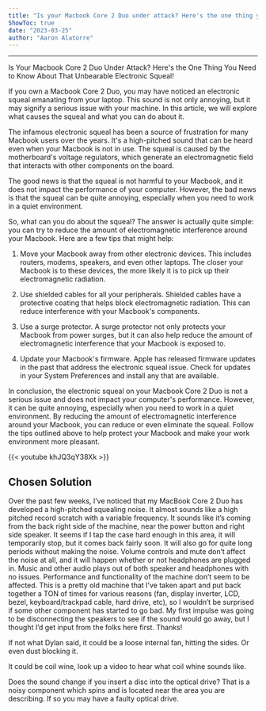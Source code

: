```yaml
---
title: "Is your Macbook Core 2 Duo under attack? Here's the one thing you need to know about that unbearable electronic squeal!"
ShowToc: true 
date: "2023-03-25"
author: "Aaron Alatorre"
---
```

*****
Is Your Macbook Core 2 Duo Under Attack? Here's the One Thing You Need to Know About That Unbearable Electronic Squeal!

If you own a Macbook Core 2 Duo, you may have noticed an electronic squeal emanating from your laptop. This sound is not only annoying, but it may signify a serious issue with your machine. In this article, we will explore what causes the squeal and what you can do about it.

The infamous electronic squeal has been a source of frustration for many Macbook users over the years. It's a high-pitched sound that can be heard even when your Macbook is not in use. The squeal is caused by the motherboard's voltage regulators, which generate an electromagnetic field that interacts with other components on the board.

The good news is that the squeal is not harmful to your Macbook, and it does not impact the performance of your computer. However, the bad news is that the squeal can be quite annoying, especially when you need to work in a quiet environment.

So, what can you do about the squeal? The answer is actually quite simple: you can try to reduce the amount of electromagnetic interference around your Macbook. Here are a few tips that might help:

1. Move your Macbook away from other electronic devices. This includes routers, modems, speakers, and even other laptops. The closer your Macbook is to these devices, the more likely it is to pick up their electromagnetic radiation.

2. Use shielded cables for all your peripherals. Shielded cables have a protective coating that helps block electromagnetic radiation. This can reduce interference with your Macbook's components.

3. Use a surge protector. A surge protector not only protects your Macbook from power surges, but it can also help reduce the amount of electromagnetic interference that your Macbook is exposed to.

4. Update your Macbook's firmware. Apple has released firmware updates in the past that address the electronic squeal issue. Check for updates in your System Preferences and install any that are available.

In conclusion, the electronic squeal on your Macbook Core 2 Duo is not a serious issue and does not impact your computer's performance. However, it can be quite annoying, especially when you need to work in a quiet environment. By reducing the amount of electromagnetic interference around your Macbook, you can reduce or even eliminate the squeal. Follow the tips outlined above to help protect your Macbook and make your work environment more pleasant.

{{< youtube khJQ3qY38Xk >}} 



## Chosen Solution
 Over the past few weeks, I’ve noticed that my MacBook Core 2 Duo has developed a high-pitched squealing noise. It almost sounds like a high pitched record scratch with a variable frequency. It sounds like it’s coming from the back right side of the machine, near the power button and right side speaker. It seems if I tap the case hard enough in this area, it will temporarily stop, but it comes back fairly soon. It will also go for quite long periods without making the noise.
Volume controls and mute don’t affect the noise at all, and it will happen whether or not headphones are plugged in. Music and other audio plays out of both speaker and headphones with no issues. Performance and functionality of the machine don’t seem to be affected.
This is a pretty old machine that I’ve taken apart and put back together a TON of times for various reasons (fan, display inverter, LCD, bezel, keyboard/trackpad cable, hard drive, etc), so I wouldn’t be surprised if some other component has started to go bad.
My first impulse was going to be disconnecting the speakers to see if the sound would go away, but I thought I’d get input from the folks here first. Thanks!

 If not what Dylan said, it could be a loose internal fan, hitting the sides. Or even dust blocking it.

 It could be coil wine, look up a video to hear what coil whine sounds like.

 Does the sound change if you insert a disc into the optical drive? That is a noisy component which spins and is located near the area you are describing. If so you may have a faulty optical drive.




